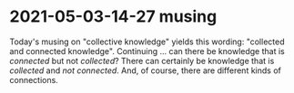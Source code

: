 
# 2021-05-03-14-27 musing

Today's musing on "collective knowledge" yields this wording: "collected and connected knowledge". Continuing ... can there be knowledge that is *connected* but not *collected*? There can certainly be knowledge that is *collected* and *not connected*. And, of course, there are different kinds of connections.




